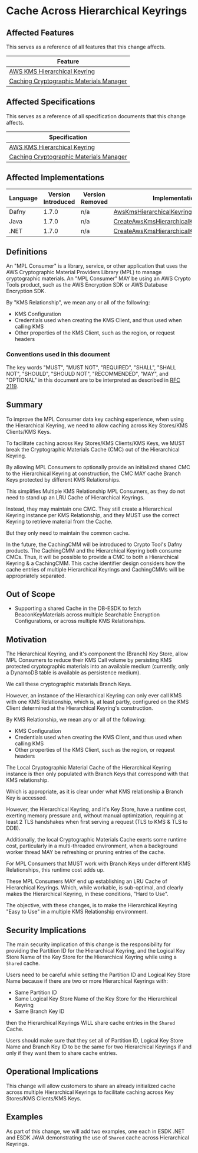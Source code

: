 [//]: # "Copyright Amazon.com Inc. or its affiliates. All Rights Reserved."
[//]: # "SPDX-License-Identifier: CC-BY-SA-4.0"

# Cache Across Hierarchical Keyrings

## Affected Features

This serves as a reference of all features that this change affects.

| Feature                                                                                 |
| --------------------------------------------------------------------------------------- |
| [AWS KMS Hierarchical Keyring](../../framework/aws-kms/aws-kms-hierarchical-keyring.md) |
| [Caching Cryptographic Materials Manager](../../framework/caching-cmm.md)               |

## Affected Specifications

This serves as a reference of all specification documents that this change affects.

| Specification                                                                           |
| --------------------------------------------------------------------------------------- |
| [AWS KMS Hierarchical Keyring](../../framework/aws-kms/aws-kms-hierarchical-keyring.md) |
| [Caching Cryptographic Materials Manager](../../framework/caching-cmm.md)               |

## Affected Implementations

| Language | Version Introduced | Version Removed | Implementation                                                                                                                                                                                                                                                                                      |
| -------- | ------------------ | --------------- | --------------------------------------------------------------------------------------------------------------------------------------------------------------------------------------------------------------------------------------------------------------------------------------------------- |
| Dafny    | 1.7.0              | n/a             | [AwsKmsHierarchicalKeyring.dfy](https://github.com/aws/aws-cryptographic-material-providers-library/blob/main/AwsCryptographicMaterialProviders/dafny/AwsCryptographicMaterialProviders/src/Keyrings/AwsKms/AwsKmsHierarchicalKeyring.dfy)                                                          |
| Java     | 1.7.0              | n/a             | [CreateAwsKmsHierarchicalKeyringInput.java](https://github.com/aws/aws-cryptographic-material-providers-library/blob/main/AwsCryptographicMaterialProviders/runtimes/java/src/main/smithy-generated/software/amazon/cryptography/materialproviders/model/CreateAwsKmsHierarchicalKeyringInput.java) |
| .NET     | 1.7.0              | n/a             | [CreateAwsKmsHierarchicalKeyringInput.cs](https://github.com/aws/aws-cryptographic-material-providers-library/blob/main/AwsCryptographicMaterialProviders/runtimes/net/Generated/AwsCryptographicMaterialProviders/CreateAwsKmsHierarchicalKeyringInput.cs)                                         |

## Definitions

An "MPL Consumer" is a library, service, or other application
that uses the AWS Cryptographic Material Providers Library (MPL)
to manage cryptographic materials.
An "MPL Consumer" MAY be using an AWS Crypto Tools product,
such as the AWS Encryption SDK or AWS Database Encryption SDK.

By "KMS Relationship", we mean any or all of the following:

- KMS Configuration
- Credentials used when creating the KMS Client, and thus used when calling KMS
- Other properties of the KMS Client, such as the region, or request headers

### Conventions used in this document

The key words
"MUST", "MUST NOT", "REQUIRED", "SHALL", "SHALL NOT",
"SHOULD", "SHOULD NOT", "RECOMMENDED", "MAY", and "OPTIONAL"
in this document are to be interpreted as described in
[RFC 2119](https://tools.ietf.org/html/rfc2119).

## Summary

To improve the MPL Consumer data key caching experience,
when using the Hierarchical Keyring,
we need to allow caching across Key Stores/KMS Clients/KMS Keys.

To facilitate caching across Key Stores/KMS Clients/KMS Keys,
we MUST break the Cryptographic Materials Cache (CMC)
out of the Hierarchical Keyring.

By allowing MPL Consumers to optionally provide an initialized shared CMC
to the Hierarchical Keyring at construction,
the CMC MAY cache Branch Keys protected by different
KMS Relationships.

This simplifies Multiple KMS Relationship MPL Consumers,
as they do not need to stand up an LRU Cache of Hierarchical Keyrings.

Instead, they may maintain one CMC.
They still create a Hierarchical Keyring instance per KMS Relationship,
and they MUST use the correct Keyring to retrieve material
from the Cache.

But they only need to maintain the common cache.

In the future, the CachingCMM will be introduced to
Crypto Tool's Dafny products.
The CachingCMM and the Hierarchical Keyring both consume CMCs.
Thus, it will be possible to provide a CMC to both a
Hierarchical Keyring & a CachingCMM.
This cache identifier design considers
how the cache entries of multiple Hierarchical Keyrings
and CachingCMMs will be appropriately separated.

## Out of Scope

- Supporting a shared Cache in the DB-ESDK to fetch
  BeaconKeyMaterials across multiple Searchable
  Encryption Configurations, or across multiple KMS Relationships.

## Motivation

The Hierarchical Keyring,
and it's component the (Branch) Key Store,
allow MPL Consumers to reduce their KMS Call volume
by persisting KMS protected cryptographic materials into
an available medium
(currently, only a DynamoDB table is available as persistence medium).

We call these cryptographic materials Branch Keys.

However, an instance of the Hierarchical Keyring
can only ever call KMS with one KMS Relationship,
which is, at least partly,
configured on the KMS Client determined
at the Hierarchical Keyring's construction.

By KMS Relationship, we mean any or all of the following:

- KMS Configuration
- Credentials used when creating the KMS Client, and thus
  used when calling KMS
- Other properties of the KMS Client, such as the region,
  or request headers

The Local Cryptographic Material Cache of
the Hierarchical Keyring instance is then only
populated with Branch Keys that correspond with
that KMS relationship.

Which is appropriate,
as it is clear under what KMS relationship
a Branch Key is accessed.

However,
the Hierarchical Keyring,
and it's Key Store,
have a runtime cost,
exerting memory pressure
and, without manual optimization,
requiring at least 2 TLS handshakes
when first serving a request
(TLS to KMS & TLS to DDB).

Additionally,
the local Cryptographic Materials Cache
exerts some runtime cost,
particularly in a multi-threaded environment,
when a background worker thread MAY be refreshing
or pruning entries of the cache.

For MPL Consumers that MUST work with Branch Keys
under different KMS Relationships,
this runtime cost adds up.

These MPL Consumers MAY end up establishing
an LRU Cache of Hierarchical Keyrings.
Which, while workable, is sub-optimal,
and clearly makes the Hierarchical Keyring,
in these conditions,
"Hard to Use".

The objective, with these changes,
is to make the Hierarchical Keyring
"Easy to Use" in a multiple KMS Relationship
environment.

## Security Implications

The main security implication of this change is the responsibility for
providing the Partition ID for the Hierarchical Keyring,
and the Logical Key Store Name of the Key Store for the
Hierarchical Keyring while using a `Shared` cache.

Users need to be careful while setting the Partition ID and
Logical Key Store Name because if there are two or more Hierarchical Keyrings with:

- Same Partition ID
- Same Logical Key Store Name of the Key Store for the Hierarchical Keyring
- Same Branch Key ID

then the Hierarchical Keyrings WILL share cache entries in the `Shared` Cache.

Users should make sure that they set all of Partition ID, Logical Key Store Name and Branch Key ID
to be the same for two Hierarchical Keyrings if and only if they want them to share cache entries.

## Operational Implications

This change will allow customers to share an already initialized cache across multiple
Hierarchical Keyrings to facilitate caching across Key Stores/KMS Clients/KMS Keys.

## Examples

As part of this change, we will add two examples, one each in ESDK .NET and ESDK JAVA
demonstrating the use of `Shared` cache across Hierarchical Keyrings.
